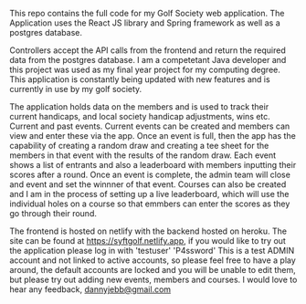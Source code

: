 This repo contains the full code for my Golf Society web application. The Application uses the React JS library and Spring framework as well as a postgres database. 

Controllers accept the API calls from the frontend and return the required data from the postgres database. I am a competetant Java developer and this project was used as my final year project for my computing degree. This application is constantly being updated with new features and is currently in use by my golf society.

The application holds data on the members and is used to track their current handicaps, and local society handicap adjustments, wins etc. Current and past events. Current events can be created and members can view and enter these via the app. Once an event is full, then the app has the capability of creating a random draw and creating a tee sheet for the members in that event with the results of the random draw. Each event shows a list of entrants and also a leaderboard with members inputting their scores after a round. Once an event is complete, the admin team will close and event and set the winnner of that event. Courses can also be created and I am in the process of setting up a live leaderboard, which will use the individual holes on a course so that emmbers can enter the scores as they go through their round.

The frontend is hosted on netlify with the backend hosted on heroku. The site can be found at https://syftgolf.netlify.app, if you would like to try out the application please log in with 'testuser' 'P4ssword' This is a test ADMIN account and not linked to active accounts, so please feel free to have a play around, the default accounts are locked and you will be unable to edit them, but please try out adding new events, members and courses. I would love to hear any feedback, dannyjebb@gmail.com


